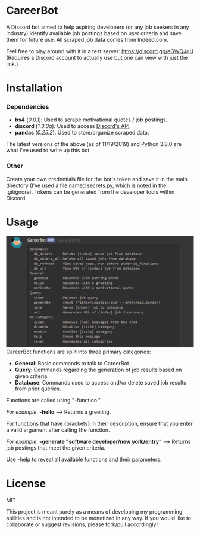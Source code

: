 # CareerBot
A Discord bot aimed to help aspiring developers (or any job seekers in any industry) identify available job postings based on user criteria and save them for future use. All scraped job data comes from Indeed.com. 

Feel free to play around with it in a test server: https://discord.gg/eGWQJqU (Requires a Discord account to actually use but one can view with just the link.)

# Installation
### Dependencies
* <b>bs4</b> (<i>0.0.1</i>): Used to scrape motivational quotes / job postings.
* <b>discord</b> (<i>1.3.0a</i>): Used to access [Discord's API](https://discordpy.readthedocs.io/en/latest/index.html).
* <b>pandas</b> (<i>0.25.2</i>): Used to store/organize scraped data.

The latest versions of the above (as of 11/19/2019) and Python 3.8.0 are what I've used to write up this bot.

### Other
Create your own credentials file for the bot's token and save it in the main directory (I've used a file named secrets.py, which is noted in the .gitignore). Tokens can be generated from the developer tools within Discord. 

# Usage
![CareerBot Functions](images/all_functions.PNG)
CareerBot functions are split into three primary categories: 
* <b>General</b>: Basic commands to talk to CareerBot.
* <b>Query</b>: Commands regarding the generation of job results based on given criteria.
* <b>Database</b>: Commands used to access and/or delete saved job results from prior queries.

Functions are called using "-function."

<i>For example</i>: <b>-hello</b> --> Returns a greeting. 


For functions that have {brackets} in their description, ensure that you enter a valid argument after calling the function. 

<i>For example</i>: <b>-generate "software developer/new york/entry"</b> --> Returns job postings that meet the given criteria.

Use -help to reveal all available functions and their parameters.

# License
MIT

This project is meant purely as a means of developing my programming abilities and is not intended to be monetized in any way. If you would like to collaborate or suggest revisions, please fork/pull accordingly!
